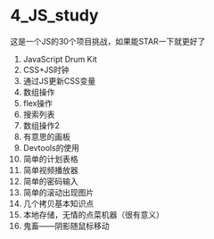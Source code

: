 # 4_JS_study
这是一个JS的30个项目挑战，如果能STAR一下就更好了
1. JavaScript Drum Kit 
2. CSS+JS时钟
3. 通过JS更新CSS变量
4. 数组操作
5. flex操作
6. 搜索列表
7. 数组操作2
8. 有意思的画板
9. Devtools的使用
10. 简单的计划表格
11. 简单视频播放器
12. 简单的密码输入
13. 简单的滚动出现图片
14. 几个拷贝基本知识点
15. 本地存储，无情的点菜机器（很有意义）
16. 鬼畜——阴影随鼠标移动